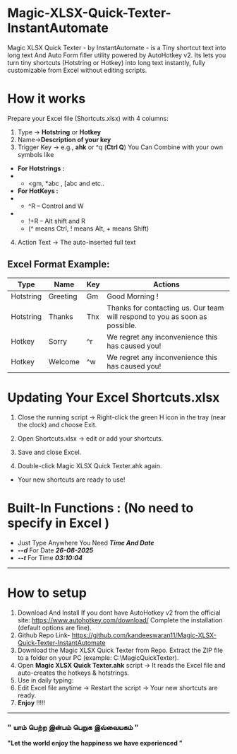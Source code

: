 # Magic-XLSX-Quick-Texter-InstantAutomate
Magic XLSX Quick Texter - by InstantAutomate - is a Tiny shortcut text into long text And Auto Form filler utility powered by AutoHotkey v2.
Its lets you turn tiny shortcuts (Hotstring or Hotkey) into long text instantly, fully customizable from Excel without editing scripts.

# How it works
Prepare your Excel file (Shortcuts.xlsx) with 4 columns:
 1. Type → **Hotstring** or **Hotkey**
 2. Name→**Description of  your key** 
 3. Trigger Key → e.g., **ahk**  or  ^q  (**Ctrl Q**)
 You Can Combine with your own symbols like
- __For Hotstrings :__
- - <gm, *abc , [abc and etc..
- __For HotKeys :__
- - ^R – Control and W
- - !+R – Alt shift and R
  - (^ means Ctrl, ! means Alt, + means Shift)
4. Action Text → The auto-inserted full text

## Excel Format Example:

| Type | Name | Key | Actions |
|--|--|--|--|
| Hotstring | Greeting | Gm | Good Morning ! |
| Hotstring | Thanks| Thx | Thanks for contacting us. Our team will respond to you as soon as possible. |
| Hotkey | Sorry | ^r | We regret any inconvenience this has caused you! |
| Hotkey | Welcome | ^w| We regret any inconvenience this has caused you! |

# Updating Your Excel Shortcuts.xlsx
1. Close the running script → Right-click the green H icon in the tray (near the clock) and choose Exit.

2. Open Shortcuts.xlsx → edit or add your shortcuts.

3. Save and close Excel.

4. Double-click Magic XLSX Quick Texter.ahk again.

  - Your new shortcuts are ready to use!

# Built-In Functions : (No need to specify in Excel )
- Just Type Anywhere You Need __*Time And Date*__
- __*--d*__ For Date __*26-08-2025*__
- __*--t*__ For Time __*03:10:04*__
 --------------------------- 
 # How to setup
 1. Download And Install If you dont have AutoHotkey v2 
from the official site: https://www.autohotkey.com/download/
Complete the installation (default options are fine).
2. Github Repo Link- https://github.com/kandeeswaran11/Magic-XLSX-Quick-Texter-InstantAutomate
3. Download the Magic XLSX Quick Texter from Repo. Extract the ZIP file to a folder on your PC (example: C:\MagicQuickTexter).
5. Open __Magic XLSX Quick Texter.ahk__ script → It reads the Excel file and auto-creates the hotkeys & hotstrings.
6. Use in daily typing:
7. Edit Excel file anytime → Restart the script → Your new shortcuts are ready.
8. __Enjoy__ !!!!! 
-------
### " யாம் பெற்ற இன்பம் பெறுக இவ்வையகம் "   
__"Let the world enjoy the happiness we have experienced "__
